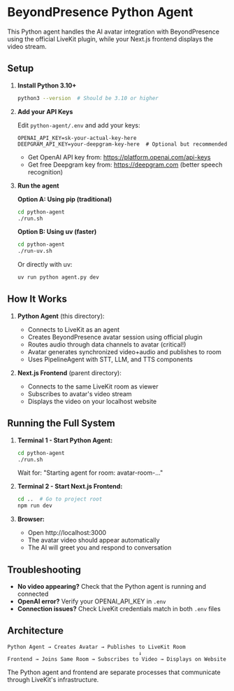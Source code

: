 # BeyondPresence Python Agent

This Python agent handles the AI avatar integration with BeyondPresence using the official LiveKit plugin, while your Next.js frontend displays the video stream.

## Setup

1. **Install Python 3.10+**
   ```bash
   python3 --version  # Should be 3.10 or higher
   ```

2. **Add your API Keys**
   
   Edit `python-agent/.env` and add your keys:
   ```
   OPENAI_API_KEY=sk-your-actual-key-here
   DEEPGRAM_API_KEY=your-deepgram-key-here  # Optional but recommended
   ```
   
   - Get OpenAI API key from: https://platform.openai.com/api-keys
   - Get free Deepgram key from: https://deepgram.com (better speech recognition)

3. **Run the agent**

   **Option A: Using pip (traditional)**
   ```bash
   cd python-agent
   ./run.sh
   ```

   **Option B: Using uv (faster)**
   ```bash
   cd python-agent
   ./run-uv.sh
   ```

   Or directly with uv:
   ```bash
   uv run python agent.py dev
   ```

## How It Works

1. **Python Agent** (this directory):
   - Connects to LiveKit as an agent
   - Creates BeyondPresence avatar session using official plugin
   - Routes audio through data channels to avatar (critical!)
   - Avatar generates synchronized video+audio and publishes to room
   - Uses PipelineAgent with STT, LLM, and TTS components

2. **Next.js Frontend** (parent directory):
   - Connects to the same LiveKit room as viewer
   - Subscribes to avatar's video stream
   - Displays the video on your localhost website

## Running the Full System

1. **Terminal 1 - Start Python Agent:**
   ```bash
   cd python-agent
   ./run.sh
   ```
   Wait for: "Starting agent for room: avatar-room-..."

2. **Terminal 2 - Start Next.js Frontend:**
   ```bash
   cd ..  # Go to project root
   npm run dev
   ```

3. **Browser:**
   - Open http://localhost:3000
   - The avatar video should appear automatically
   - The AI will greet you and respond to conversation

## Troubleshooting

- **No video appearing?** Check that the Python agent is running and connected
- **OpenAI error?** Verify your OPENAI_API_KEY in `.env`
- **Connection issues?** Check LiveKit credentials match in both `.env` files

## Architecture

```
Python Agent → Creates Avatar → Publishes to LiveKit Room
                                          ↓
Frontend → Joins Same Room → Subscribes to Video → Displays on Website
```

The Python agent and frontend are separate processes that communicate through LiveKit's infrastructure.